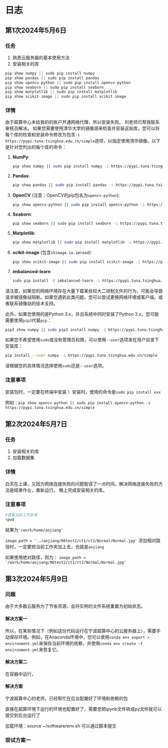 # 日志
## 第1次2024年5月6日
### 任务
1. 熟悉云服务器的基本使用方法
2. 安装相关的库
```python
pip show numpy || sudo pip install numpy
pip show pandas || sudo pip install pandas
pip show opencv-python || sudo pip install opencv-python
pip show seaborn || sudo pip install seaborn
pip show matplotlib || sudo pip install matplotlib
pip show scikit-image || sudo pip install scikit-image
```

### 详情
由于超算中心未给我的的账户开通网络代理，所以安装失败。
刘老师已帮我联系审核员解决。
如果您需要使用清华大学的镜像源来检查并安装这些库，您可以将每个库的检查和安装命令修改为包含`-i https://pypi.tuna.tsinghua.edu.cn/simple`选项，以指定使用清华镜像。以下是针对您列出的每个库的命令：

1. **NumPy**:
   ```bash
   pip show numpy || sudo pip install numpy -i https://pypi.tuna.tsinghua.edu.cn/simple
   ```

2. **Pandas**:
   ```bash
   pip show pandas || sudo pip install pandas -i https://pypi.tuna.tsinghua.edu.cn/simple
   ```

3. **OpenCV** (注意：OpenCV的pip包名为`opencv-python`):
   ```bash
   pip show opencv-python || sudo pip install opencv-python -i https://pypi.tuna.tsinghua.edu.cn/simple
   ```

4. **Seaborn**:
   ```bash
   pip show seaborn || sudo pip install seaborn -i https://pypi.tuna.tsinghua.edu.cn/simple
   ```

5. **Matplotlib**:
   ```bash
   pip show matplotlib || sudo pip install matplotlib -i https://pypi.tuna.tsinghua.edu.cn/simple
   ```

6. **scikit-image** (包含`skimage.io.imread`):
   ```bash
   pip show scikit-image || sudo pip install scikit-image -i https://pypi.tuna.tsinghua.edu.cn/simple
   ```
7. **imbalanced-learn**
    ```bash
    sudo pip install -U imbalanced-learn -i https://pypi.tuna.tsinghua.edu.cn/simple
    ```
    
请注意，如果您的网络环境存在大量下载某些较大二进制文件的行为，可能会导致请求被镜像站阻断。如果您遇到此类问题，您可以尝试更换网络环境或客户端，或者联系镜像站的技术支持。

此外，如果您使用的是Python 3.x，并且系统中同时安装了Python 2.x，您可能需要使用`pip3`代替`pip`：

```bash
pip3 show numpy || sudo pip3 install numpy -i https://pypi.tuna.tsinghua.edu.cn/simple
```

如果您不希望使用`sudo`或没有管理员权限，可以使用`--user`选项来在用户目录下安装库：

```bash
pip install --user numpy -i https://pypi.tuna.tsinghua.edu.cn/simple
```

请根据您的具体情况选择使用`sudo`还是`--user`选项。


### 注意事项
安装包时，一定要在终端中安装！
安装时，使用的命令是`sudo pip install xxx `

例如：`pip show opencv-python || sudo pip install opencv-python -i https://pypi.tuna.tsinghua.edu.cn/simple`
## 第2次2024年5月7日
### 任务
1. 安装相关的库
2. 加载数据集
### 详情
白天在上课，又因为网络连接失败的问题耽误了一点时间。解决网络连接失败的方法是结束作业，重新运行。
晚上完成安装相关的库。
### 注意事项
```python
#查看当前工作目录
%pwd
```
结果为`'/work/home/aojiang'`


`image_path = '../aojiang/06test2/ct1/ct2/Normal/Normal.jpg'`
添加相对路径时，一定要把当前工作夹加上去，也就是`aojiang`

如果使用绝对路径，则为：
`image_path = '/work/home/aojiang/06test2/ct1/ct2/Normal/Normal.jpg'`
## 第3次2024年5月9日
### 问题
由于大多数云服务为了节省资源，会将实例的文件系统重置为初始状态。
#### 解决方案一
所以，在某些情况下（例如这份代码运行在宁波超算中心的云服务器上），需要手动保存环境。例如，在Anaconda环境中，您可以使用`conda env export > environment.yml`来保存当前环境的依赖，并使用`conda env create -f environment.yml`来恢复它。
#### 解决方案二
在容器中运行，

#### 解决方案
宁波超算中心的老师，已经帮忙在后台配置好了环境和依赖的包

直接在超算环境下运行的环境也配置好了，需要您把ipynb文件转成py文件就可以提交到后台运行了

加载环境：source ~/software/env.sh
可以通过脚本提交

### 尝试方案一
